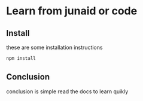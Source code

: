 # Learn from junaid or code

## Install

these are some installation instructions

```bash
npm install
```

## Conclusion

conclusion is simple read the docs to learn quikly
